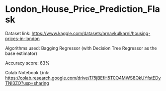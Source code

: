 # London_House_Price_Prediction_Flask

Dataset link: https://www.kaggle.com/datasets/arnavkulkarni/housing-prices-in-london

Algorithms used: Bagging Regressor (with Decision Tree Regressor as the base estimator)

Accuracy score: 63%

Colab Notebook Link: https://colab.research.google.com/drive/175jBEfH5T0O4MWS8OkUYfstEDyTNI3ZO?usp=sharing
